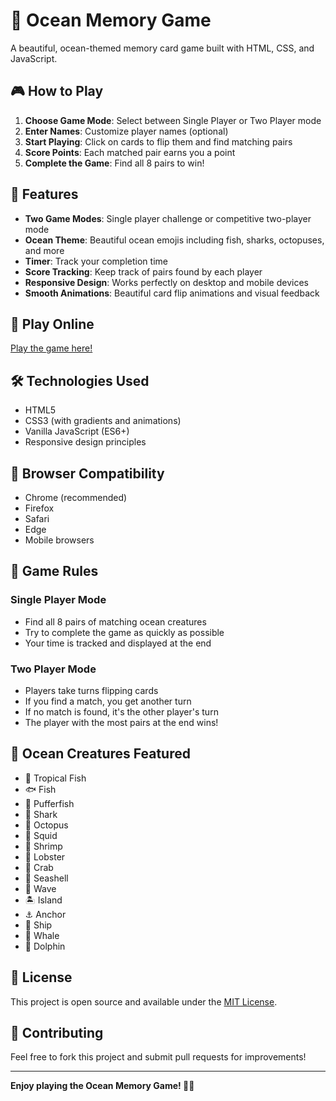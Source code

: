 # 🐠 Ocean Memory Game

A beautiful, ocean-themed memory card game built with HTML, CSS, and JavaScript.

## 🎮 How to Play

1. **Choose Game Mode**: Select between Single Player or Two Player mode
2. **Enter Names**: Customize player names (optional)
3. **Start Playing**: Click on cards to flip them and find matching pairs
4. **Score Points**: Each matched pair earns you a point
5. **Complete the Game**: Find all 8 pairs to win!

## 🌊 Features

- **Two Game Modes**: Single player challenge or competitive two-player mode
- **Ocean Theme**: Beautiful ocean emojis including fish, sharks, octopuses, and more
- **Timer**: Track your completion time
- **Score Tracking**: Keep track of pairs found by each player
- **Responsive Design**: Works perfectly on desktop and mobile devices
- **Smooth Animations**: Beautiful card flip animations and visual feedback

## 🚀 Play Online

[Play the game here!](https://your-username.github.io/ocean-memory-game)

## 🛠️ Technologies Used

- HTML5
- CSS3 (with gradients and animations)
- Vanilla JavaScript (ES6+)
- Responsive design principles

## 📱 Browser Compatibility

- Chrome (recommended)
- Firefox
- Safari
- Edge
- Mobile browsers

## 🎯 Game Rules

### Single Player Mode
- Find all 8 pairs of matching ocean creatures
- Try to complete the game as quickly as possible
- Your time is tracked and displayed at the end

### Two Player Mode
- Players take turns flipping cards
- If you find a match, you get another turn
- If no match is found, it's the other player's turn
- The player with the most pairs at the end wins!

## 🎨 Ocean Creatures Featured

- 🐠 Tropical Fish
- 🐟 Fish
- 🐡 Pufferfish
- 🦈 Shark
- 🐙 Octopus
- 🦑 Squid
- 🦐 Shrimp
- 🦞 Lobster
- 🦀 Crab
- 🐚 Seashell
- 🌊 Wave
- 🏝️ Island
- ⚓ Anchor
- 🚢 Ship
- 🐋 Whale
- 🐬 Dolphin

## 📄 License

This project is open source and available under the [MIT License](LICENSE).

## 🤝 Contributing

Feel free to fork this project and submit pull requests for improvements!

---

**Enjoy playing the Ocean Memory Game! 🌊🐠** 